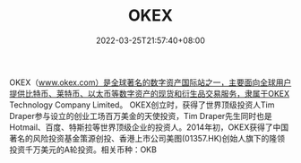 ﻿---
weight: 
title: "OKEX"
description: "OKEX（www.okex.com）是全球著名的数字资产国际站之一，主要面向全球用户提供比特币、莱特币、以太币等数字资产的现货和衍生品交易服务，隶属于OKEX Technology Company Limited。"
date: 2022-03-25T21:57:40+08:00
lastmod: 2022-03-25T16:45:40+08:00
draft: false
authors: ["Metabd"]
featuredImage: "okex.webp"
link: ""
tags: ["交易所","OKEX"]
categories: ["navigation"]
navigation: ["交易所"]
lightgallery: true
toc: true
pinned: false
recommend: false
recommend1: false
---
OKEX（www.okex.com）是全球著名的数字资产国际站之一，主要面向全球用户提供比特币、莱特币、以太币等数字资产的现货和衍生品交易服务，隶属于OKEX Technology Company Limited。 OKEX创立时，获得了世界顶级投资人Tim Draper参与设立的创业工场百万美金的天使投资，Tim Draper先生同时也是Hotmail、百度、特斯拉等世界顶级企业的投资人。2014年初，OKEX获得了中国著名的风险投资基金策源创投、香港上市公司美图(01357.HK)创始人旗下的隆领投资千万美元的A轮投资。相关币种：OKB
